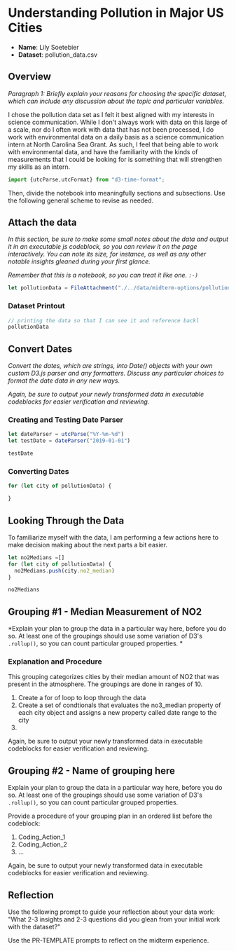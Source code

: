# Understanding Pollution in Major US Cities

- **Name**: Lily Soetebier
- **Dataset**: pollution_data.csv

## Overview

*Paragraph 1: Briefly explain your reasons for choosing the specific dataset,
which can include any discussion about the topic and particular variables.*

I chose the pollution data set as I felt it best aligned with my interests in science communication. While I don't always work with data on this large of a scale, nor do I often work with data that has not been processed, I do work with environmental data on a daily basis as a science communication intern at North Carolina Sea Grant. As such, I feel that being able to work with environmental data, and have the familiarity with the kinds of measurements that I could be looking for is something that will strengthen my skills as an intern. 

<!--importing time from d3 -->
```js
import {utcParse,utcFormat} from "d3-time-format";
```

Then, divide the notebook into meaningfully sections and subsections.
Use the following general scheme to revise as needed.

## Attach the data

*In this section, be sure to make some small notes about the data and output it
in an executable js codeblock, so you can review it on the page interactively.
You can note its size, for instance, as well as any other notable insights
gleaned during your first glance.*

*Remember that this is a notebook, so you can treat it like one. `:-)`*

```js
let pollutionData = FileAttachment("./../data/midterm-options/pollution/pollution_data.csv").csv({typed: true})
```
### Dataset Printout
```js
// printing the data so that I can see it and reference backl
pollutionData
```
## Convert Dates

*Convert the dates, which are strings, into Date() objects with your own custom
D3.js parser and any formatters. Discuss any particular choices to format the
date data in any new ways.*

*Again, be sure to output your newly transformed data in executable codeblocks
for easier verification and reviewing.*
### Creating and Testing Date Parser
```js
let dateParser = utcParse("%Y-%m-%d")
let testDate = dateParser("2019-01-01")
```
```js
testDate
```
### Converting Dates
```js
for (let city of pollutionData) {

}
```

## Looking Through the Data
To familiarize myself with the data, I am performing a few actions here to make decision making about the next parts a bit easier.

```js
let no2Medians =[]
for (let city of pollutionData) {
  no2Medians.push(city.no2_median)
}
```

```js
no2Medians
```
## Grouping #1 - Median Measurement of NO2

*Explain your plan to group the data in a particular way here, before you do so.
At least one of the groupings should use some variation of D3's `.rollup()`, so
you can count particular grouped properties.
*

### Explanation and Procedure
This grouping categorizes cities by their median amount of NO2 that was present in the atmosphere. The groupings are done in ranges of 10.


1. Create a for of loop to loop through the data
2. Create a set of condtionals that evaluates the no3_median property of each city object and assigns a new property called date range to the city
3. 

Again, be sure to output your newly transformed data in executable codeblocks
for easier verification and reviewing.

## Grouping #2 - Name of grouping here

Explain your plan to group the data in a particular way here, before you do so.
At least one of the groupings should use some variation of D3's `.rollup()`, so
you can count particular grouped properties.

Provide a procedure of your grouping plan in an ordered list before the codeblock:

1. Coding_Action_1
2. Coding_Action_2
3. ...

Again, be sure to output your newly transformed data in executable codeblocks
for easier verification and reviewing.

## Reflection

Use the following prompt to guide your reflection about your data work:
"What 2-3 insights and 2-3 questions did you glean from your initial work
with the dataset?"

Use the PR-TEMPLATE prompts to reflect on the midterm experience.